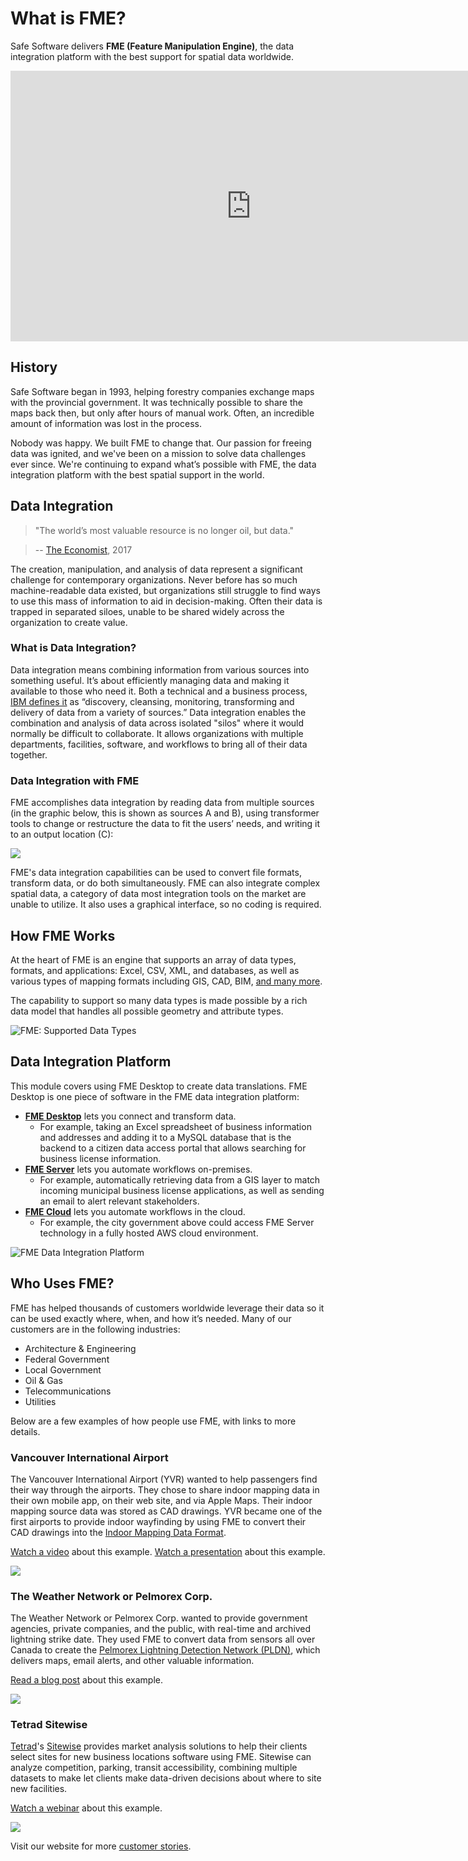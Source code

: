 # What is FME?

Safe Software delivers **FME (Feature Manipulation Engine)**, the data integration platform with the best support for spatial data worldwide.

<iframe width="770" height="433" src="https://www.youtube.com/embed/sn7K0xhiNSk" frameborder="0" allow="accelerometer; autoplay; encrypted-media; gyroscope; picture-in-picture" allowfullscreen></iframe>

## History

Safe Software began in 1993, helping forestry companies exchange maps with the provincial government. It was technically possible to share the maps back then, but only after hours of manual work. Often, an incredible amount of information was lost in the process.

Nobody was happy. We built FME to change that. Our passion for freeing data was ignited, and we've been on a mission to solve data challenges ever since. We're continuing to expand what’s possible with FME, the data integration platform with the best spatial support in the world.

## Data Integration

<tag></tag>
> "The world’s most valuable resource is no longer oil, but data."

>-- [The Economist](https://www.economist.com/leaders/2017/05/06/the-worlds-most-valuable-resource-is-no-longer-oil-but-data), 2017

The creation, manipulation, and analysis of data represent a significant challenge for contemporary organizations. Never before has so much machine-readable data existed, but organizations still struggle to find ways to use this mass of information to aid in decision-making. Often their data is trapped in separated siloes, unable to be shared widely across the organization to create value.

### What is Data Integration?

Data integration means combining information from various sources into something useful. It’s about efficiently managing data and making it available to those who need it. Both a technical and a business process, [IBM defines it](http://www-01.ibm.com/software/data/integration/) as “discovery, cleansing, monitoring, transforming and delivery of data from a variety of sources.” Data integration enables the combination and analysis of data across isolated "silos" where it would normally be difficult to collaborate. It allows organizations with multiple departments, facilities, software, and workflows to bring all of their data together.

### Data Integration with FME

FME accomplishes data integration by reading data from multiple sources (in the graphic below, this is shown as sources A and B), using transformer tools to change or restructure the data to fit the users’ needs, and writing it to an output location (C):

![](./Images/Img1.001.WhatIsFME.png)

FME's data integration capabilities can be used to convert file formats, transform data, or do both simultaneously. FME can also integrate complex spatial data, a category of data most integration tools on the market are unable to utilize. It also uses a graphical interface, so no coding is required.

## How FME Works

At the heart of FME is an engine that supports an array of data types, formats, and applications: Excel, CSV, XML, and databases, as well as various types of mapping formats including GIS, CAD, BIM, [and many more](https://www.safe.com/integrate/#!).

The capability to support so many data types is made possible by a rich data model that handles all possible geometry and attribute types.

![FME: Supported Data Types](./Images/Img1.002.FMEDataTypes.png)

## Data Integration Platform

This module covers using FME Desktop to create data translations. FME Desktop is one piece of software in the FME data integration platform:

- [**FME Desktop**](https://www.safe.com/fme/fme-desktop/) lets you connect and transform data.
  - For example, taking an Excel spreadsheet of business information and addresses and adding it to a MySQL database that is the backend to a citizen data access portal that allows searching for business license information.
- [**FME Server**](https://www.safe.com/fme/fme-server/) lets you automate workflows on-premises.
  - For example, automatically retrieving data from a GIS layer to match incoming municipal business license applications, as well as sending an email to alert relevant stakeholders.
- [**FME Cloud**](https://www.safe.com/fme/fme-cloud/) lets you automate workflows in the cloud.
  - For example, the city government above could access FME Server technology in a fully hosted AWS cloud environment.

![FME Data Integration Platform](./Images/fme-platform.png)

## Who Uses FME?

FME has helped thousands of customers worldwide leverage their data so it can be used exactly where, when, and how it’s needed. Many of our customers are in the following industries:

- Architecture & Engineering
- Federal Government
- Local Government
- Oil & Gas
- Telecommunications
- Utilities

Below are a few examples of how people use FME, with links to more details.

### Vancouver International Airport

The Vancouver International Airport (YVR) wanted to help passengers find their way through the airports. They chose to share indoor mapping data in their own mobile app, on their web site, and via Apple Maps. Their indoor mapping source data was stored as CAD drawings. YVR became one of the first airports to provide indoor wayfinding by using FME to convert their CAD drawings into the [Indoor Mapping Data Format](https://www.safe.com/integrate/indoor-mapping-data-format-imdf/).

[Watch a video](https://www.youtube.com/watch?v=pHaLPP6Vj4c&feature=youtu.be) about this example.
[Watch a presentation](https://www.safe.com/presentation/indoor-mapping-trials-and-tribulations/?) about this example.

![](./Images/yvr.png)

### The Weather Network or Pelmorex Corp.

The Weather Network or Pelmorex Corp. wanted to provide government agencies, private companies, and the public, with real-time and archived lightning strike date. They used FME to convert data from sensors all over Canada to create the [Pelmorex Lightning Detection Network (PLDN)](http://data.twncs.com/Solutions/Lightning/lightning.html), which delivers maps, email alerts, and other valuable information.

[Read a blog post](https://blog.safe.com/2010/09/fme-server-and-the-weather-network/?) about this example.

![](./Images/the-weather-network.png)

### Tetrad Sitewise

[Tetrad](http://www.tetrad.com/)'s [Sitewise](http://www.tetrad.com/software/sitewisepro/) provides market analysis solutions to help their clients select sites for new business locations software using FME. Sitewise can analyze competition, parking, transit accessibility, combining multiple datasets to make let clients make data-driven decisions about where to site new facilities.

[Watch a webinar](https://www.safe.com/webinars/market-analysis/) about this example.

![](./Images/FME-AGOL-drive-time-polygon.jpg)

Visit our website for more [customer stories](https://www.safe.com/customers/).
